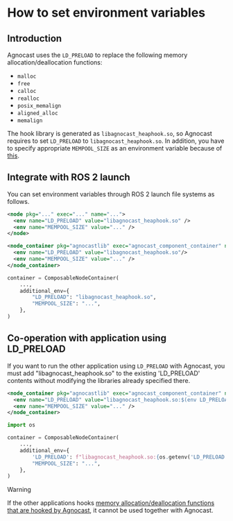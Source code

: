 # How to set environment variables

## Introduction

Agnocast uses the `LD_PRELOAD` to replace the following memory allocation/deallocation functions:

- `malloc`
- `free`
- `calloc`
- `realloc`
- `posix_memalign`
- `aligned_alloc`
- `memalign`

The hook library is generated as `libagnocast_heaphook.so`, so Agnocast requires to set `LD_PRELOAD` to `libagnocast_heaphook.so`. In addition, you have to specify appropriate `MEMPOOL_SIZE` as an environment variable because of [this](./shared_memory.md#how-virtual-addresses-are-decided).

## Integrate with ROS 2 launch

You can set environment variables through ROS 2 launch file systems as follows.

```xml
<node pkg="..." exec="..." name="...">
  <env name="LD_PRELOAD" value="libagnocast_heaphook.so" />
  <env name="MEMPOOL_SIZE" value="..." />
</node>
```

```xml
<node_container pkg="agnocastlib" exec="agnocast_component_container" name="...">
  <env name="LD_PRELOAD" value="libagnocast_heaphook.so"/>
  <env name="MEMPOOL_SIZE" value="..." />
</node_container>
```

```python
container = ComposableNodeContainer(
    ...,
    additional_env={
        "LD_PRELOAD": "libagnocast_heaphook.so",
        "MEMPOOL_SIZE": "...",
    },
)
```

## Co-operation with application using LD_PRELOAD

If you want to run the other application using `LD_PRELOAD` with Agnocast, you must add "libagnocast_heaphook.so" to the existing 'LD_PRELOAD' contents without modifying the libraries already specified there.

```xml
<node_container pkg="agnocastlib" exec="agnocast_component_container" name="...">
  <env name="LD_PRELOAD" value="libagnocast_heaphook.so:$(env LD_PRELOAD)" />
  <env name="MEMPOOL_SIZE" value="..." />
</node_container>
```

```python
import os

container = ComposableNodeContainer(
    ...,
    additional_env={
        'LD_PRELOAD': f"libagnocast_heaphook.so:{os.getenv('LD_PRELOAD')}",
        "MEMPOOL_SIZE": "...",
    },
)
```

> [!WARNING]
> If the other applications hooks [memory allocation/deallocation functions that are hooked by Agnocast](#introduction), it cannot be used together with Agnocast.
